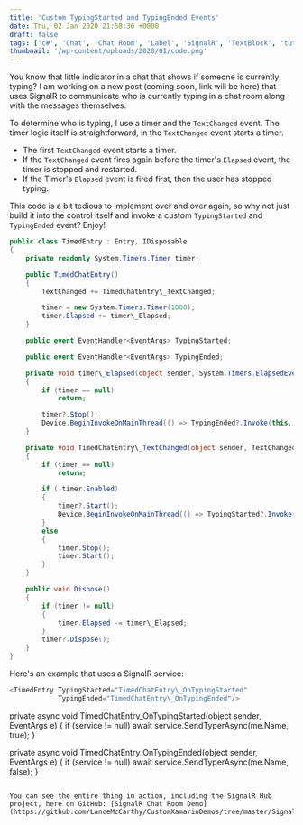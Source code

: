 ```yaml
---
title: 'Custom TypingStarted and TypingEnded Events'
date: Thu, 02 Jan 2020 21:58:30 +0000
draft: false
tags: ['c#', 'Chat', 'Chat Room', 'Label', 'SignalR', 'TextBlock', 'tutorial', 'Xamarin', 'Xamarin', 'xamarin forms', 'xaml']
thumbnail: '/wp-content/uploads/2020/01/code.png'
---
```


You know that little indicator in a chat that shows if someone is currently typing? I am working on a new post (coming soon, link will be here) that uses SignalR to communicate who is currently typing in a chat room along with the messages themselves.

To determine who is typing, I use a timer and the `TextChanged` event. The timer logic itself is straightforward, in the `TextChanged` event starts a timer.

*   The first `TextChanged` event starts a timer.
*   If the `TextChanged` event fires again before the timer's `Elapsed` event, the timer is stopped and restarted.
*   If the Timer's `Elapsed` event is fired first, then the user has stopped typing.

This code is a bit tedious to implement over and over again, so why not just build it into the control itself and invoke a custom `TypingStarted` and `TypingEnded` event? Enjoy!

```csharp
public class TimedEntry : Entry, IDisposable
{
    private readonly System.Timers.Timer timer;

    public TimedChatEntry()
    {
        TextChanged += TimedChatEntry\_TextChanged;

        timer = new System.Timers.Timer(1000);
        timer.Elapsed += timer\_Elapsed;
    }

    public event EventHandler<EventArgs> TypingStarted;

    public event EventHandler<EventArgs> TypingEnded;

    private void timer\_Elapsed(object sender, System.Timers.ElapsedEventArgs args)
    {
        if (timer == null)
            return;

        timer?.Stop();
        Device.BeginInvokeOnMainThread(() => TypingEnded?.Invoke(this, new EventArgs()));
    }

    private void TimedChatEntry\_TextChanged(object sender, TextChangedEventArgs e)
    {
        if (timer == null)
            return;

        if (!timer.Enabled)
        {
            timer?.Start();
            Device.BeginInvokeOnMainThread(() => TypingStarted?.Invoke(this, new EventArgs()));
        }
        else
        {
            timer.Stop();
            timer.Start();
        }
    }

    public void Dispose()
    {
        if (timer != null)
        {
            timer.Elapsed -= timer\_Elapsed;
        }
        timer?.Dispose();
    }
}
```

Here's an example that uses a SignalR service:

```csharp
<TimedEntry TypingStarted="TimedChatEntry\_OnTypingStarted"
            TypingEnded="TimedChatEntry\_OnTypingEnded"/>
``````
private async void TimedChatEntry\_OnTypingStarted(object sender, EventArgs e)
{
    if (service != null)
        await service.SendTyperAsync(me.Name, true);
}

private async void TimedChatEntry\_OnTypingEnded(object sender, EventArgs e)
{
    if (service != null)
        await service.SendTyperAsync(me.Name, false);
}
```

You can see the entire thing in action, including the SignalR Hub project, here on GitHub: [SignalR Chat Room Demo](https://github.com/LanceMcCarthy/CustomXamarinDemos/tree/master/SignalRChatDemo).